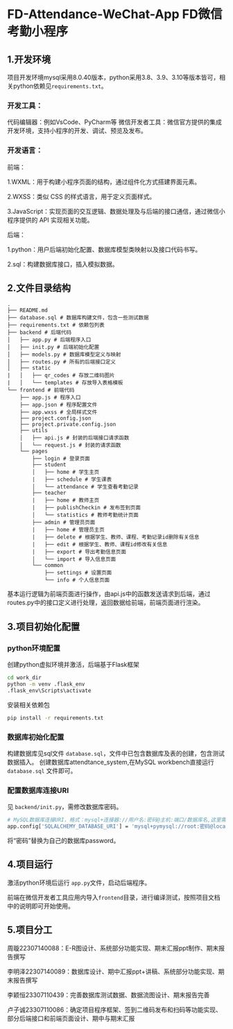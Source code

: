 # FD-Attendance-WeChat-App FD微信考勤小程序

## 1.开发环境
项目开发环境mysql采用8.0.40版本，python采用3.8、3.9、3.10等版本皆可，相关python依赖见`requirements.txt`。

### 开发工具：
代码编辑器：例如VsCode、PyCharm等
微信开发者工具：微信官方提供的集成开发环境，支持小程序的开发、调试、预览及发布。

### 开发语言：
前端：

1.WXML：用于构建小程序页面的结构，通过组件化方式搭建界面元素。

2.WXSS：类似 CSS 的样式语言，用于定义页面样式。

3.JavaScript：实现页面的交互逻辑、数据处理及与后端的接口通信，通过微信小程序提供的 API 实现相关功能。

后端：

1.python：用户后端初始化配置、数据库模型类映射以及接口代码书写。

2.sql：构建数据库接口，插入模拟数据。

## 2.文件目录结构

```
.
├── README.md
├── database.sql # 数据库构建文件，包含一些测试数据
├── requirements.txt # 依赖包列表
├── backend # 后端代码
│   ├── app.py # 后端程序入口
│   ├── init.py # 后端初始化配置
│   ├── models.py # 数据库模型定义与映射
│   ├── routes.py # 所有的后端接口定义
│   ├── static
|   │   ├── qr_codes # 存放二维码图片
|   │   └── templates # 存放导入表格模板
└── frontend # 前端代码
    ├── app.js # 程序入口
    ├── app.json # 程序配置文件
    ├── app.wxss # 全局样式文件
    ├── project.config.json
    ├── project.private.config.json
    ├── utils
    │   ├── api.js # 封装的后端接口请求函数
    │   └── request.js # 封装的请求函数
    └── pages
        ├── login # 登录页面
        ├── student
        │   ├── home # 学生主页
        |   ├── schedule # 学生课表
        │   └── attendance # 学生查看考勤记录
        ├── teacher
        |   ├── home # 教师主页
        |   ├── publishCheckin # 发布签到页面
        │   └── statistics # 教师考勤统计页面
        ├── admin # 管理员页面
        |   ├── home # 管理员主页
        |   ├── delete # 根据学生、教师、课程、考勤记录id删除有关信息
        |   ├── edit # 根据学生、教师、课程id修改有关信息
        |   ├── export # 导出考勤信息页面
        │   └── import # 导入信息页面 
        └── common
            ├── settings # 设置页面
            └── info # 个人信息页面
```

基本运行逻辑为前端页面进行操作，由api.js中的函数发送请求到后端，通过routes.py中的接口定义进行处理，返回数据给前端，前端页面进行渲染。

## 3.项目初始化配置

### python环境配置
创建python虚拟环境并激活，后端基于Flask框架

```bash
cd work_dir
python -m venv .flask_env
.flask_env\Scripts\activate
```

安装相关依赖包

```bash
pip install -r requirements.txt
```

### 数据库初始化配置

构建数据库见sql文件 `database.sql`，文件中已包含数据库及表的创建，包含测试数据插入。
创建数据库attendtance_system,在MySQL workbench直接运行 `database.sql` 文件即可。

### 配置数据库连接URI

见 `backend/init.py`，需修改数据库密码。

```bash
# MySQL数据库连接URI，格式：mysql+连接器://用户名:密码@主机:端口/数据库名,这里需要替换密码和数据库名
app.config['SQLALCHEMY_DATABASE_URI'] = 'mysql+pymysql://root:密码@localhost:3306/attendance_system'
```
将“密码”替换为自己的数据库password。


## 4.项目运行

激活python环境后运行 `app.py`文件，启动后端程序。

前端在微信开发者工具应用内导入`frontend`目录，进行编译测试，按照项目文档中的说明即可开始使用。

## 5.项目分工
周璇22307140088：E-R图设计、系统部分功能实现、期末汇报ppt制作、期末报告撰写

李明泽22307140089：数据库设计、期中汇报ppt+讲稿、系统部分功能实现、期末报告撰写

李颖恒23307110439：完善数据库测试数据、数据流图设计、期末报告完善

卢子诚23307110086：确定项目程序框架、签到二维码发布和扫码等功能实现、部分后端接口和前端页面设计、期中与期末汇报
